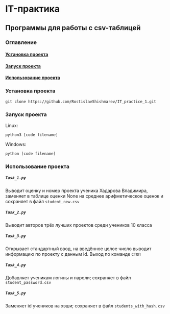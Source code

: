# IT-практика

## Программы для работы с csv-таблицей

### Оглавление

#### [Установка проекта](#download_project)

#### [Запуск проекта](#run_project)

#### [Использование проекта](#use_project)


### Установка проекта <span name="download_project"></span>

```commandline
git clone https://github.com/RostislavShishmarev/IT_practice_1.git
```

### Запуск проекта <span name="run_project"></span>

Linux:
```commandline
python3 [code filename]
```

Windows:
```commandline
python [code filename]
```

### Использование проекта <span name="use_project"></span>

##### `Task_1.py`
Выводит оценку и номер проекта ученика Хадарова Владимира, заменяет в таблице оценки None на среднее арифметическое оценок и сохраняет в файл `student_new.csv`

##### `Task_2.py`
Выводит авторов трёх лучших проектов среди учеников 10 класса

##### `Task_3.py`
Открывает стандартный ввод, на введённое целое число выводит информацию по проекту с данным id. Выход по команде `СТОП`

##### `Task_4.py`
Добавляет ученикам логины и пароли; cохраняет в файл `student_password.csv`

##### `Task_5.py`
Заменяет id учеников на хэши; cохраняет в файл `students_with_hash.csv`
